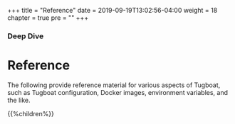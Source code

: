+++
title = "Reference"
date = 2019-09-19T13:02:56-04:00
weight = 18
chapter = true
pre = "<b></b>"
+++

### Deep Dive

# Reference

The following provide reference material for various aspects of Tugboat, such as Tugboat configuration, Docker images,
environment variables, and the like.

{{%children%}}
